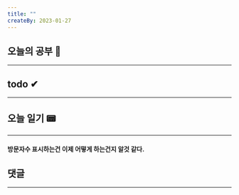```yaml
---
title: ""
createBy: 2023-01-27
---
```

## 오늘의 공부 🎉
---
### 

## todo ✔
---
### 

## 오늘 일기 📟
---
#### 방문자수 표시하는건 이제 어떻게 하는건지 알것 같다.

## 댓글
---

<Comment />
